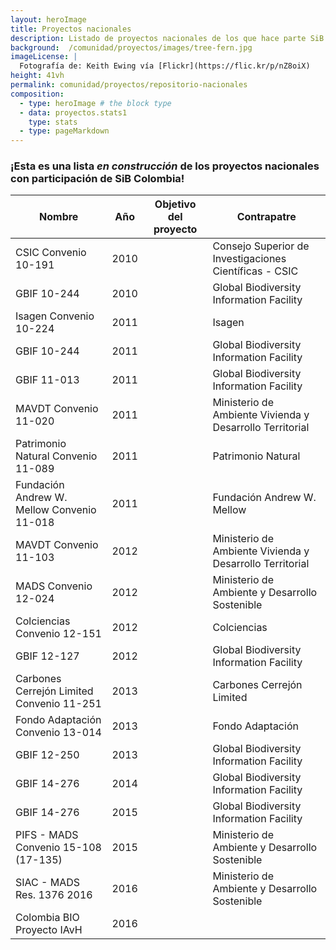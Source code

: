 ```yaml
---
layout: heroImage
title: Proyectos nacionales 
description: Listado de proyectos nacionales de los que hace parte SiB Colombia 
background:  /comunidad/proyectos/images/tree-fern.jpg
imageLicense: |
  Fotografía de: Keith Ewing vía [Flickr](https://flic.kr/p/nZ8oiX) 
height: 41vh
permalink: comunidad/proyectos/repositorio-nacionales
composition:
  - type: heroImage # the block type
  - data: proyectos.stats1
    type: stats
  - type: pageMarkdown
---
```


### ¡Esta es una lista *en construcción* de los proyectos nacionales con participación de SiB Colombia!

|Nombre|Año|Objetivo del proyecto|Contrapatre|
|---|---|---|---|
|CSIC Convenio 10-191|2010||Consejo Superior de Investigaciones Científicas - CSIC |
|GBIF 10-244|2010||Global Biodiversity Information Facility |
|Isagen Convenio 10-224|2011||Isagen|
|GBIF 10-244|2011||Global Biodiversity Information Facility |
|GBIF 11-013|2011||Global Biodiversity Information Facility |
|MAVDT Convenio 11-020|2011||Ministerio de Ambiente Vivienda y Desarrollo Territorial|
|Patrimonio Natural Convenio 11-089|2011||Patrimonio Natural|
|Fundación Andrew W. Mellow Convenio 11-018|2011||Fundación Andrew W. Mellow|
|MAVDT Convenio 11-103|2012||Ministerio de Ambiente Vivienda y Desarrollo Territorial|
|MADS Convenio 12-024|2012||Ministerio de Ambiente y Desarrollo Sostenible|
|Colciencias Convenio 12-151|2012||Colciencias|
|GBIF 12-127|2012||Global Biodiversity Information Facility |
|Carbones Cerrejón Limited Convenio 11-251|2013||Carbones Cerrejón Limited | Colciencias|
|Fondo Adaptación Convenio 13-014|2013||Fondo Adaptación|
|GBIF 12-250|2013||Global Biodiversity Information Facility |
|GBIF 14-276|2014||Global Biodiversity Information Facility |
|GBIF 14-276|2015||Global Biodiversity Information Facility |
|PIFS - MADS Convenio 15-108 (17-135)|2015||Ministerio de Ambiente y Desarrollo Sostenible|
|SIAC - MADS Res. 1376 2016|2016||Ministerio de Ambiente y Desarrollo Sostenible|
|Colombia BIO Proyecto IAvH|2016|||


